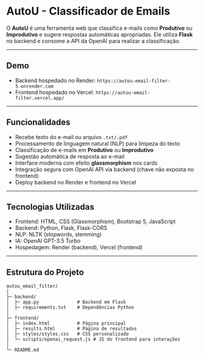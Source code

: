 # AutoU - Classificador de Emails

O **AutoU** é uma ferramenta web que classifica e-mails como **Produtivo** ou **Improdutivo** e sugere respostas automáticas apropriadas. Ele utiliza **Flask** no backend e consome a API da OpenAI para realizar a classificação.

---

## Demo

- Backend hospedado no Render: `https://autou-email-filter-5.onrender.com`  
- Frontend hospedado no Vercel: `https://autou-email-filter.vercel.app/`

---

## Funcionalidades

- Recebe texto do e-mail ou arquivo `.txt/.pdf`
- Processamento de linguagem natural (NLP) para limpeza do texto
- Classificação de e-mails em **Produtivo** ou **Improdutivo**
- Sugestão automática de resposta ao e-mail
- Interface moderna com efeito **glassmorphism** nos cards
- Integração segura com OpenAI API via backend (chave não exposta no frontend)
- Deploy backend no Render e frontend no Vercel

---

## Tecnologias Utilizadas

- Frontend: HTML, CSS (Glassmorphism), Bootstrap 5, JavaScript
- Backend: Python, Flask, Flask-CORS
- NLP: NLTK (stopwords, stemming)
- IA: OpenAI GPT-3.5 Turbo
- Hospedagem: Render (backend), Vercel (frontend)

---

## Estrutura do Projeto

```plaintext
autou_email_filter/
│
├─ backend/
│  ├─ app.py              # Backend em Flask
│  ├─ requirements.txt    # Dependências Python
│
├─ frontend/
│  ├─ index.html          # Página principal
│  ├─ results.html        # Página de resultados
│  ├─ styles/styles.css   # CSS personalizado
│  └─ scripts/openai_request.js # JS do frontend para interações
│
└─ README.md

```



